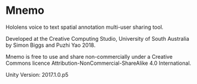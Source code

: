 # Mnemo
Hololens voice to text spatial annotation multi-user sharing tool.

Developed at the Creative Computing Studio, University of South Australia by Simon Biggs and Puzhi Yao 2018.

Mnemo is free to use and share non-commercially under a Creative Commons licence Attribution-NonCommercial-ShareAlike 4.0 International.

Unity Version: 2017.1.0.p5

